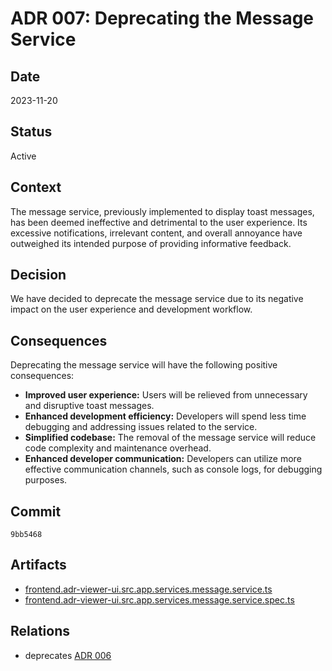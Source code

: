 # ADR 007: Deprecating the Message Service

## Date

2023-11-20

## Status
Active

## Context

The message service, previously implemented to display toast messages, has been deemed ineffective and detrimental to the user experience. Its excessive notifications, irrelevant content, and overall annoyance have outweighed its intended purpose of providing informative feedback.

## Decision

We have decided to deprecate the message service due to its negative impact on the user experience and development workflow.

## Consequences

Deprecating the message service will have the following positive consequences:

- **Improved user experience:** Users will be relieved from unnecessary and disruptive toast messages.
- **Enhanced development efficiency:** Developers will spend less time debugging and addressing issues related to the service.
- **Simplified codebase:** The removal of the message service will reduce code complexity and maintenance overhead.
- **Enhanced developer communication:** Developers can utilize more effective communication channels, such as console logs, for debugging purposes.

## Commit

`9bb5468`

## Artifacts

- [frontend.adr-viewer-ui.src.app.services.message.service.ts](../../frontend/adr-viewer-ui/src/app/services/message.service.ts)
- [frontend.adr-viewer-ui.src.app.services.message.service.spec.ts](../../frontend/adr-viewer-ui/src/app/services/message.service.spec.ts)

## Relations

- deprecates [ADR 006](adr-006.md)
